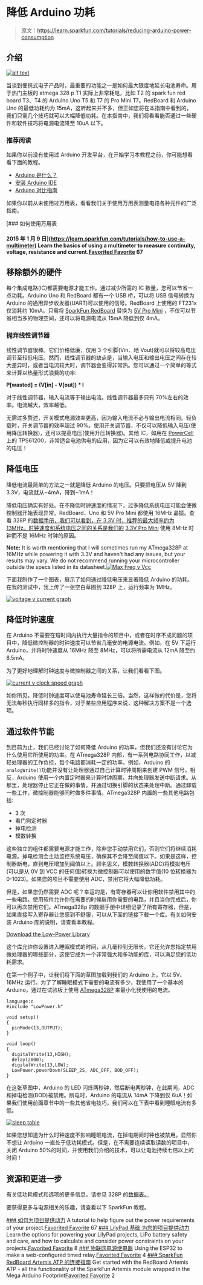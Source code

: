 # 降低 Arduino 功耗

> 原文：<https://learn.sparkfun.com/tutorials/reducing-arduino-power-consumption>

## 介绍

[![alt text](img/92a3b44279bb644a4fa6e6e872e5c890.png)](https://cdn.sparkfun.com/assets/learn_tutorials/5/8/3/Low_Power.jpg)

当谈到便携式电子产品时，最重要的功能之一是如何最大限度地延长电池寿命。用于热门主板的 atmega 328 p T1 实际上非常耗电，比如 T2 的 spark fun red board T3、T4 的 Arduino Uno T5 和 T7 的 Pro Mini T7。RedBoard 和 Arduino Uno 的最低功耗约为 15mA，这听起来并不多，但正如您将在本指南中看到的，我们只需几个技巧就可以大幅降低功耗。在本指南中，我们将看看能否通过一些硬件和软件技巧将电源电流降至 10uA 以下。

### 推荐阅读

如果你以前没有使用过 Arduino 开发平台，在开始学习本教程之前，你可能想看看下面的教程。

*   [Arduino 是什么？](https://learn.sparkfun.com/tutorials/what-is-an-arduino)
*   [安装 Arduino IDE](https://learn.sparkfun.com/tutorials/installing-arduino)
*   [Arduino 对比指南](https://learn.sparkfun.com/tutorials/arduino-comparison-guide)

如果你以前从未使用过万用表，看看我们关于使用万用表测量电路各种元件的广泛指南。

[](https://learn.sparkfun.com/tutorials/how-to-use-a-multimeter) [### 如何使用万用表

#### 2015 年 1 月 9 日](https://learn.sparkfun.com/tutorials/how-to-use-a-multimeter) Learn the basics of using a multimeter to measure continuity, voltage, resistance and current.[Favorited Favorite](# "Add to favorites") 67

## 移除额外的硬件

每个集成电路(IC)都需要电源才能工作。通过减少所需的 IC 数量，您可以节省一点功耗。Arduino Uno 和 RedBoard 都有一个 USB 桥，可以将 USB 信号转换为 Arduino 的通用异步收发器(UART)可以使用的信号。RedBoard 上使用的 FT231x 仅消耗约 10mA。只需将 [SparkFun RedBoard](https://www.sparkfun.com/products/12757) 替换为 [5V Pro Mini](https://www.sparkfun.com/products/11113) ，不仅可以节省相当多的物理空间，还可以将电源电流从 15mA 降低到仅 4mA。

### 抛弃线性调节器

线性调节器很棒。它们价格低廉，仅用 3 个引脚(Vin、地 Vout)就可以将较高电压调节至较低电压。然而，线性调节器的缺点是，当输入电压和输出电压之间存在较大差异时，或者当电流较大时，调节器会变得非常热。您可以通过一个简单的等式来计算以热量形式浪费的功率:

**P[wasted] = (V[in] - V[out]) * I**

对于线性调节器，输入电流等于输出电流。线性调节器最多只有 70%左右的效率。电流越大，效率越低。

无需过多赘述，开关模式电源效率更高，因为输入电流不必与输出电流相同。轻负载时，开关调节器的效率超过 90%。使用开关调节器，不仅可以降低输入电压(使用降压转换器)，还可以提高电压(使用升压转换器)。其他 IC，如用在 [PowerCell](https://www.sparkfun.com/products/11231) 上的 TPS61200，非常适合电池供电的应用，因为它可以有效地降低或提升电池的电压！

## 降低电压

降低电流最简单的方法之一就是降低 Arduino 的电压。只要把电压从 5V 降到 3.3V，电流就从~4mA，降到~1mA！

降低电压确实有好处。在不降低时钟速度的情况下，过多降低系统电压可能会使微控制器开始表现异常。RedBoard、Uno 和 5V Pro Mini 都使用 16MHz 晶振。查看 328P 的[数据手册，我们可以看到，在 3.3V 时，推荐的最大频率约为 13MHz。时钟速度和系统电压之间的关系是我们的](https://www.sparkfun.com/datasheets/Components/SMD/ATMega328.pdf) [3.3V Pro Mini](https://www.sparkfun.com/products/11114) 使用 8MHz 时钟而不是 16MHz 时钟的原因。

**Note:** It is worth mentioning that I will sometimes run my ATmega328P at 16MHz while powering it with 3.3V and haven't had any issues, but your results may vary. We do not recommend running your microcontroller outside the specs listed in its datasheet.[![Max Freq v Vcc](img/f709c2ed32dbf105d52d394aa2e87c02.png)](https://cdn.sparkfun.com/assets/learn_tutorials/5/8/3/D71A6.png)

下面我制作了一个图表，展示了如何通过降低电压来显著降低 Arduino 的功耗。在我的测试中，我上传了一张空白草图到 328P 上，运行频率为 1MHz。

[![voltage v current graph](img/0708164b92c4cc1e469890ad64c5580f.png)](https://cdn.sparkfun.com/assets/learn_tutorials/5/8/3/ATmega328P_IV_curve-large.png)

## 降低时钟速度

在 Arduino 不需要在短时间内执行大量指令的项目中，或者在时序不成问题的项目中，降低微控制器的时钟速度可以节省几毫安的电源电流。例如，在 5V 下运行 Arduino，并将时钟速度从 16MHz 降至 8MHz，可以将所需电流从 12mA 降至约 8.5mA。

为了更好地理解时钟速度与微控制器之间的关系，让我们看看下图。

[![current v clock speed graph](img/9478b1ce8a37042d7e4ce31c29ab8dcb.png)](https://cdn.sparkfun.com/assets/learn_tutorials/5/8/3/ATmega328P_Clock_Speed-large.png)

如你所见，降低时钟速度可以使电池寿命延长三倍。当然，这样做的代价是，您将无法每秒执行同样多的指令，对于某些应用程序来说，这种解决方案不是一个选项。

## 通过软件节能

到目前为止，我们已经讨论了如何降低 Arduino 的功率，但我们还没有讨论它为什么使用它所使用的功率。在 ATmega328P 内部，有一系列电路协同工作，以减轻处理器的工作负担，每个电路都消耗一定的功率。例如，Arduino 的`analogWrite()`功能并没有让处理器通过自己计算时钟周期来创建 PWM 信号。相反，Arduino 使用一个内置定时器来计算时钟周期，并向处理器发送中断请求。从那里，处理器停止它正在做的事情，并通过切换引脚的状态来处理中断。通过卸载一些工作，微控制器能够同时做多件事情。ATmega328P 内置的一些其他电路包括:

*   3 次
*   看门狗定时器
*   掉电检测
*   模数转换

这些独立的组件都需要电源才能工作，除非您手动禁用它们，否则它们将继续消耗电源。掉电检测会主动监控系统电压，确保其不会降至阈值以下。如果是这样，控制器断电，直到电压增加到阈值以上。顾名思义，模数转换器(ADC)将模拟电压(可以是从 0V 到 VCC 的任何值)转换为微控制器可以使用的数字值(10 位转换器为 0-1023)。如果您的项目不需要使用 ADC，禁用它将大幅降低功耗。

但是，如果您仍然需要 ADC 呢？幸运的是，有寄存器可以让你用软件禁用其中的一些电路。使用软件允许你在需要的时候启用你需要的电路，并且当你完成后，你可以再次禁用它们。ATmega328p 的数据手册中详细记录了所有寄存器，但是，如果直接写入寄存器让您感到不舒服，可以从下面的链接下载一个库。有关如何安装 Arduino 库的说明，请查看本教程。

[Download the Low-Power Library](https://github.com/rocketscream/Low-Power/archive/master.zip)

这个库允许你设置进入睡眠模式的时间，从几毫秒到无限长。它还允许您指定禁用微处理器的哪些部分，这使它成为一个非常强大和多功能的库，可以满足您的低功耗需求。

在第一个例子中，让我们将下面的草图加载到我们的 Arduino 上，它以 5V、16MHz 运行。为了了解睡眠模式下需要的电流有多少，我使用了一个基本的 Arduino，通过在试验板上使用 [ATmega328P](https://www.sparkfun.com/products/10524) 来最小化我使用的电流。

```
language:c
#include "LowPower.h"

void setup()
{
  pinMode(13,OUTPUT);
}

void loop() 
{
  digitalWrite(13,HIGH);
  delay(2000);
  digitalWrite(13,LOW);
  LowPower.powerDown(SLEEP_2S, ADC_OFF, BOD_OFF);
} 
```

在这张草图中，Arduino 的 LED 闪烁两秒钟，然后断电两秒钟，在此期间，ADC 和掉电检测(BOD)被禁用。断电时，Arduino 的电流从 14mA 下降到仅 6uA！如果我们使用前面章节中的一些其他省电技巧，我们可以在下表中看到睡眠电流有多低。

[![sleep table](img/675ecfc3eb9129525951202e3aa725f4.png)](https://cdn.sparkfun.com/assets/learn_tutorials/5/8/3/ATmega328P_Low_Power-new.png)

如果您想知道为什么时钟速度不影响睡眠电流，在掉电期间时钟也被禁用。显然你不想让 Arduino 一直处于低功耗模式。但是，在不需要连续读取读数的项目中，关闭 Arduino 50%的时间，并使用我们介绍的技术，可以让电池持续七倍以上的时间！

## 资源和更进一步

有关低功耗模式和选项的更多信息，请参见 328P 的[数据表。](https://www.sparkfun.com/datasheets/Components/SMD/ATMega328.pdf)

要获得更多与电源相关的乐趣，请查看以下 SparkFun 教程。

[](https://learn.sparkfun.com/tutorials/how-to-power-a-project) [### 如何为项目提供动力](https://learn.sparkfun.com/tutorials/how-to-power-a-project) A tutorial to help figure out the power requirements of your project.[Favorited Favorite](# "Add to favorites") 67[](https://learn.sparkfun.com/tutorials/lilypad-basics-powering-your-project) [### LilyPad 基础:为您的项目提供动力](https://learn.sparkfun.com/tutorials/lilypad-basics-powering-your-project) Learn the options for powering your LilyPad projects, LiPo battery safety and care, and how to calculate and consider power constraints on your projects.[Favorited Favorite](# "Add to favorites") 8[](https://learn.sparkfun.com/tutorials/iot-power-relay) [### 物联网电源继电器](https://learn.sparkfun.com/tutorials/iot-power-relay) Using the ESP32 to make a web-configured timed relay.[Favorited Favorite](# "Add to favorites") 4[](https://learn.sparkfun.com/tutorials/hookup-guide-for-the-sparkfun-redboard-artemis-atp) [### SparkFun RedBoard Artemis ATP 的连接指南](https://learn.sparkfun.com/tutorials/hookup-guide-for-the-sparkfun-redboard-artemis-atp) Get started with the RedBoard Artemis ATP - all the functionality of the SparkFun Artemis module wrapped in the Mega Arduino Footprint[Favorited Favorite](# "Add to favorites") 2